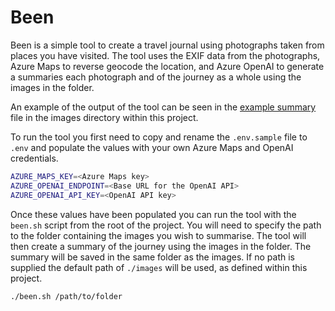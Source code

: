 # Been

Been is a simple tool to create a travel journal using photographs taken from places you have visited. The tool uses the EXIF data from the photographs, Azure Maps to reverse geocode the location, and Azure OpenAI to generate a summaries each photograph and of the journey as a whole using the images in the folder.

An example of the output of the tool can be seen in the [example summary](/images/summary.md) file in the images directory within this project.

To run the tool you first need to copy and rename the `.env.sample` file to `.env` and populate the values with your own Azure Maps and OpenAI credentials.

```bash
AZURE_MAPS_KEY=<Azure Maps key>
AZURE_OPENAI_ENDPOINT=<Base URL for the OpenAI API>
AZURE_OPENAI_API_KEY=<OpenAI API key>
```

Once these values have been populated you can run the tool with the `been.sh` script from the root of the project. You will need to specify the path to the folder containing the images you wish to summarise. The tool will then create a summary of the journey using the images in the folder. The summary will be saved in the same folder as the images. If no path is supplied the default path of `./images` will be used, as defined within this project.

```bash
./been.sh /path/to/folder
```